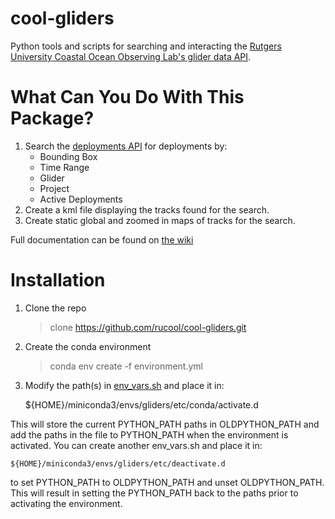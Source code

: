 # cool-gliders
Python tools and scripts for searching and interacting the 
[Rutgers University Coastal Ocean Observing Lab's glider data API](https://marine.rutgers.edu/cool/data/gliders/api/).

# What Can You Do With This Package?

1. Search the [deployments API](https://marine.rutgers.edu/cool/data/gliders/api/) for deployments by:
   - Bounding Box
   - Time Range
   - Glider
   - Project
   - Active Deployments
2. Create a kml file displaying the tracks found for the search.
3. Create static global and zoomed in maps of tracks for the search.

Full documentation can be found on [the wiki](https://github.com/rucool/cool-gliders/wiki)

# Installation

1. Clone the repo
    > clone https://github.com/rucool/cool-gliders.git

2. Create the conda environment
    > conda env create -f environment.yml

3. Modify the path(s) in [env_vars.sh](https://github.com/rucool/cool-gliders/blob/main/env_vars.sh) and place it in:

    ${HOME}/miniconda3/envs/gliders/etc/conda/activate.d

This will store the current PYTHON_PATH paths in OLDPYTHON_PATH and add the paths in the file to PYTHON_PATH when the 
environment is activated. You can create another env_vars.sh and place it in:

    ${HOME}/miniconda3/envs/gliders/etc/deactivate.d

to set PYTHON_PATH to OLDPYTHON_PATH and unset OLDPYTHON_PATH. This will result in setting the PYTHON_PATH back to the 
paths prior to activating the environment.

